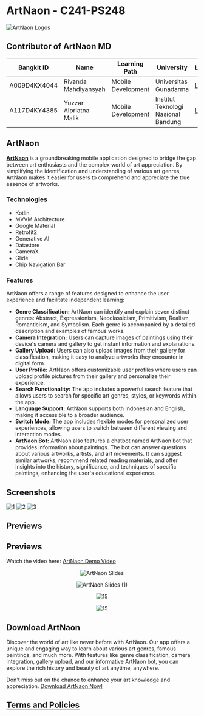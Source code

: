 # ArtNaon - C241-PS248
![ArtNaon Logos](https://github.com/ArtNaon/ArtNaon-MD/assets/45267982/cdb9ceaf-8c86-49d3-96c8-ad1c33b09467)

## Contributor of ArtNaon MD
| Bangkit ID  | Name                | Learning Path      | University                          | LinkedIn                                     |
|-------------|---------------------|--------------------|-------------------------------------|----------------------------------------------|
| A009D4KX4044 | Rivanda Mahdiyansyah| Mobile Development | Universitas Gunadarma | [LinkedIn](https://www.linkedin.com/in/rivandasyah/) |
| A117D4KY4385 | Yuzzar Alpriatna Malik| Mobile Development | Institut Teknologi Nasional Bandung | [LinkedIn](https://www.linkedin.com/in/yuzzar-malik/) |

## ArtNaon
[**ArtNaon**](https://github.com/ArtNaon/ArtNaon-MD/blob/main/About.md#about-artnaon) is a groundbreaking mobile application designed to bridge the gap between art enthusiasts and the complex world of art appreciation. By simplifying the identification and understanding of various art genres, ArtNaon makes it easier for users to comprehend and appreciate the true essence of artworks.

### Technologies
- Kotlin
- MVVM Architecture
- Google Material
- Retrofit2
- Generative AI
- Datastore
- CameraX
- Glide
- Chip Navigation Bar

### Features
ArtNaon offers a range of features designed to enhance the user experience and facilitate independent learning:

- **Genre Classification:** ArtNaon can identify and explain seven distinct genres: Abstract, Expressionism, Neoclassicism, Primitivism, Realism, Romanticism, and Symbolism. Each genre is accompanied by a detailed description and examples of famous works.
- **Camera Integration:** Users can capture images of paintings using their device's camera and gallery to get instant information and explanations.
- **Gallery Upload:** Users can also upload images from their gallery for classification, making it easy to analyze artworks they encounter in digital form.
- **User Profile:** ArtNaon offers customizable user profiles where users can upload profile pictures from their gallery and personalize their experience.
- **Search Functionality:** The app includes a powerful search feature that allows users to search for specific art genres, styles, or keywords within the app.
- **Language Support:** ArtNaon supports both Indonesian and English, making it accessible to a broader audience.
- **Switch Mode:** The app includes flexible modes for personalized user experiences, allowing users to switch between different viewing and interaction modes.
- **ArtNaon Bot:** ArtNaon also features a chatbot named ArtNaon bot that provides information about paintings. The bot can answer questions about various artworks, artists, and art movements. It can suggest similar artworks, recommend related reading materials, and offer insights into the history, significance, and techniques of specific paintings, enhancing the user's educational experience.

## Screenshots
![1](https://github.com/ArtNaon/ArtNaon-MD/assets/45267982/101628b7-9269-4bfe-9cee-f73ebfef861e)
![2](https://github.com/ArtNaon/ArtNaon-MD/assets/45267982/0ef9a3db-4c7e-4895-b6de-aad05582573c)
![3](https://github.com/ArtNaon/ArtNaon-MD/assets/45267982/d9b981aa-b798-4c8a-ab28-1e6db3eb99d1)

## Previews

## Previews

Watch the video here: [ArtNaon Demo Video](https://youtu.be/Ok-KT-8Rl9Q)

<p align="center">
  <img src="https://github.com/ArtNaon/ArtNaon-MD/assets/130447704/84a6c2fc-38ec-43f5-9674-78ab4f801b0a" alt="ArtNaon Slides">
</p>
<p align="center">
  <img src="https://github.com/ArtNaon/ArtNaon-MD/assets/130447704/6758fcc1-4479-4385-bd75-1f27e01224b9" alt="ArtNaon Slides (1)">
</p>
<p align="center">
  <img src="https://github.com/ArtNaon/ArtNaon-MD/assets/45267982/e64c6763-82b8-4ba2-9ab6-bf778ab8dbb6" alt="15">
</p>
<p align="center">
  <img src="![download](https://github.com/ArtNaon/ArtNaon-MD/assets/130447704/63ae36f5-4860-4c4b-8500-bd1a6b1b5637)" alt="15">
</p>





## Download ArtNaon
Discover the world of art like never before with ArtNaon. Our app offers a unique and engaging way to learn about various art genres, famous paintings, and much more. With features like genre classification, camera integration, gallery upload, and our informative ArtNaon bot, you can explore the rich history and beauty of art anytime, anywhere.

Don't miss out on the chance to enhance your art knowledge and appreciation. [Download ArtNaon Now!](https://drive.google.com/file/d/1mTyorDub6ogjtYLFgiq8QBOHizu8a5FF/view?usp=sharing)

## [Terms and Policies](https://github.com/ArtNaon/ArtNaon-MD/blob/main/Terms%20of%20Service%20(ToS).md#terms-and-policies-for-artnaon)

